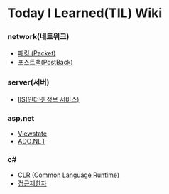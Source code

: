 # Today I Learned(TIL) Wiki

### network(네트워크)
- [패킷 (Packet)](https://github.com/gami03/TIL/blob/main/network/%ED%8C%A8%ED%82%B7%20(Packet).md)
- [포스트백(PostBack)](https://github.com/gami03/TIL/blob/main/asp.net/%ED%8F%AC%EC%8A%A4%ED%8A%B8%EB%B0%B1(PostBack).md)

### server(서버)
- [IIS(인터넷 정보 서비스)](https://github.com/gami03/TIL/blob/main/server/IIS(%EC%9D%B8%ED%84%B0%EB%84%B7%20%EC%A0%95%EB%B3%B4%20%EC%84%9C%EB%B9%84%EC%8A%A4).md)

### asp.net
- [Viewstate](https://github.com/gami03/TIL/blob/main/asp.net/Viewstate.md)
- [ADO.NET](https://github.com/gami03/TIL/blob/main/asp.net/ADO.Net.md)

### c#
- [CLR (Common Language Runtime)](https://github.com/gami03/TIL/blob/main/c%23/CLR%20(Common%20Language%20Runtime).md)
- [접근제한자](https://github.com/gami03/TIL/blob/main/c%23/%EC%A0%91%EA%B7%BC%EC%A0%9C%ED%95%9C%EC%9E%90.md)
